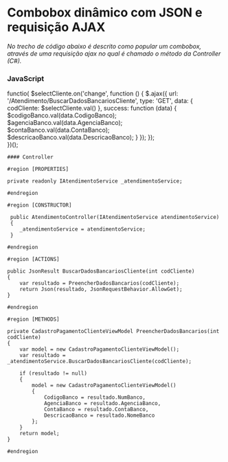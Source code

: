 # Combobox dinâmico com JSON e requisição AJAX
*No trecho de código abaixo é descrito como popular um combobox, através de uma requisição ajax no qual é chamado o método da Controller (C#).*

### JavaScript  

 
functio(
        $selectCliente.on('change', function () {
            $.ajax({
                url: '/Atendimento/BuscarDadosBancariosCliente',
                type: 'GET',
                data: {
                    codCliente: $selectCliente.val()
                },
                success: function (data) {
                        $codigoBanco.val(data.CodigoBanco);
                        $agenciaBanco.val(data.AgenciaBanco);
                        $contaBanco.val(data.ContaBanco);
                        $descricaoBanco.val(data.DescricaoBanco);
                }
            });
        });  
    })();     
    

    #### Controller  
    
    #region [PROPERTIES]
    
    private readonly IAtendimentoService _atendimentoService;
    
    #endregion
    
    #region [CONSTRUCTOR]
    
     public AtendimentoController(IAtendimentoService atendimentoService)
     {
        _atendimentoService = atendimentoService;
     }
    
    #endregion
      
    #region [ACTIONS]
    
    public JsonResult BuscarDadosBancariosCliente(int codCliente)  
    {
        var resultado = PreencherDadosBancarios(codCliente);
        return Json(resultado, JsonRequestBehavior.AllowGet);
    }
    
    #endregion
    
    #region [METHODS]
    
    private CadastroPagamentoClienteViewModel PreencherDadosBancarios(int codCliente)
    {
        var model = new CadastroPagamentoClienteViewModel();
        var resultado = _atendimentoService.BuscarDadosBancariosCliente(codCliente);

        if (resultado != null)
        {
            model = new CadastroPagamentoClienteViewModel()
            {
                CodigoBanco = resultado.NumBanco,
                AgenciaBanco = resultado.AgenciaBanco,
                ContaBanco = resultado.ContaBanco,                    
                DescricaoBanco = resultado.NomeBanco
            };
        }
        return model;
    }
        
    #endregion
